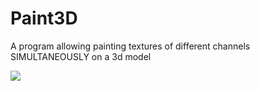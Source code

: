 # Paint3D
A program allowing painting textures of different channels SIMULTANEOUSLY on a 3d model

![](https://github.com/league1991/Paint3D/raw/master/ImageCache/switch.gif)  
